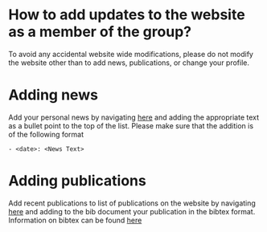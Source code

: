 # How to add updates to the website as a member of the group?

To avoid any accidental website wide modifications, please do not modify the website other than to add news, publications, or change your profile.


# Adding news
Add your personal news by navigating [here](./content/news/index.md) and adding the appropriate text as a bullet point to the top of the list. Please make sure that the addition is of the following format

```
- <date>: <News Text>
```
# Adding publications

Add recent publications to list of publications on the website by navigating [here](./publications.bib) and adding to the bib document your publication in the bibtex format. Information on bibtex can be found [here](http://www.bibtex.org/Format/)
